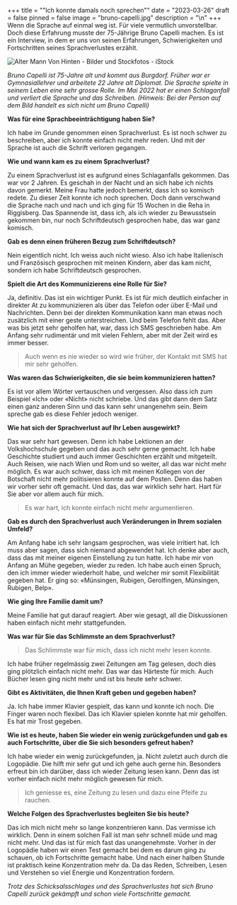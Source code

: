+++
title = "\"Ich konnte damals noch sprechen\""
date = "2023-03-26"
draft = false
pinned = false
image = "bruno-capelli.jpg"
description = "\n"
+++
Wenn die Sprache auf einmal weg ist. Für viele vermutlich unvorstellbar. Doch diese Erfahrung musste der 75-Jährige Bruno Capelli machen. Es ist ein Interview, in dem er uns von seinen Erfahrungen, Schwierigkeiten und Fortschritten seines Sprachverlustes erzählt.

![Alter Mann Von Hinten - Bilder und Stockfotos - iStock](https://media.istockphoto.com/id/653922004/de/foto/r%C3%BCckansicht-des-%C3%A4lteren-mann-mit-h%C3%A4nden-gekreuzt.jpg?s=612x612&w=0&k=20&c=hdGmLe57_X7zREqZIu_YMCNIL0kI9peewMw8glT3MmQ=)

*Bruno Capelli ist 75-Jahre alt und kommt aus Burgdorf. Früher war er Gymnasiallehrer und arbeitete 22 Jahre alt Diplomat. Die Sprache spielte in seinem Leben eine sehr grosse Rolle. Im Mai 2022 hat er einen Schlaganfall und verliert die Sprache und das Schreiben. (Hinweis: Bei der Person auf dem Bild handelt es sich nicht um Bruno Capelli)* 

**Was für eine Sprachbeeinträchtigung haben Sie?**             

Ich habe im Grunde genommen einen Sprachverlust. Es ist noch schwer zu beschreiben, aber ich konnte einfach nicht mehr reden. Und mit der Sprache ist auch die Schrift verloren gegangen.

**Wie und wann kam es zu einem Sprachverlust?**

Zu einem Sprachverlust ist es aufgrund eines Schlaganfalls gekommen. Das war vor 2 Jahren. Es geschah in der Nacht und an sich habe ich nichts davon gemerkt. Meine Frau hatte jedoch bemerkt, dass ich so komisch redete. Zu dieser Zeit konnte ich noch sprechen. Doch dann verschwand die Sprache nach und nach und ich ging für 15 Wochen in die Reha in Riggisberg. Das Spannende ist, dass ich, als ich wieder zu Bewusstsein gekommen bin, nur noch Schriftdeutsch gesprochen habe, das war ganz komisch.  

**Gab es denn einen früheren Bezug zum Schriftdeutsch?**

Nein eigentlich nicht. Ich weiss auch nicht wieso. Also ich habe Italienisch und Französisch gesprochen mit meinen Kindern, aber das kam nicht, sondern ich habe Schriftdeutsch gesprochen.

**Spielt die Art des Kommunizierens eine Rolle für Sie?**

Ja, definitiv. Das ist ein wichtiger Punkt. Es ist für mich deutlich einfacher in direkter At zu kommunizieren als über das Telefon oder über E-Mail und Nachrichten. Denn bei der direkten Kommunikation kann man etwas noch zusätzlich mit einer geste unterstreichen. Und beim Telefon fehlt das. Aber was bis jetzt sehr geholfen hat, war, dass ich SMS geschrieben habe. Am Anfang sehr rudimentär und mit vielen Fehlern, aber mit der Zeit wird es immer besser.

> Auch wenn es nie wieder so wird wie früher, der Kontakt mit SMS hat mir sehr geholfen.

**Was waren das Schwierigkeiten, die sie beim kommunizieren hatten?**

Es ist vor allem Wörter vertauschen und vergessen. Also dass ich zum Beispiel «Ich» oder «Nicht» nicht schriebe. Und das gibt dann dem Satz einen ganz anderen Sinn und das kann sehr unangenehm sein. Beim spreche gab es diese Fehler jedoch weniger. 

**Wie hat sich der Sprachverlust auf Ihr Leben ausgewirkt?**

Das war sehr hart gewesen. Denn ich habe Lektionen an der Volkshochschule gegeben und das auch sehr gerne gemacht. Ich habe Geschichte studiert und auch immer Geschichten erzählt und mitgeteilt. Auch Reisen, wie nach Wien und Rom und so weiter, all das war nicht mehr möglich. Es war auch schwer, dass ich mit meinen Kollegen von der Botschaft nicht mehr politisieren konnte auf dem Posten. Denn das haben wir vorher sehr oft gemacht. Und das, das war wirklich sehr hart. Hart für Sie aber vor allem auch für mich.

> Es war hart, ich konnte einfach nicht mehr argumentieren.

**Gab es durch den Sprachverlust auch Veränderungen in Ihrem sozialen Umfeld?**

Am Anfang habe ich sehr langsam gesprochen, was viele irritiert hat. Ich muss aber sagen, dass sich niemand abgewendet hat. Ich denke aber auch, dass das mit meiner eigenen Einstellung zu tun hatte. Ich habe mir von Anfang an Mühe gegeben, wieder zu reden. Ich habe auch einen Spruch, den ich immer wieder wiederholt habe, und welcher mir somit Flexibilität gegeben hat. Er ging so: «Münsingen, Rubigen, Gerolfingen, Münsingen, Rubigen, Belp».

**Wie ging Ihre Familie damit um?**

Meine Familie hat gut darauf reagiert. Aber wie gesagt, all die Diskussionen haben einfach nicht mehr stattgefunden. 

**Was war für Sie das Schlimmste an dem Sprachverlust?**

> Das Schlimmste war für mich, dass ich nicht mehr lesen konnte.

Ich habe früher regelmässig zwei Zeitungen am Tag gelesen, doch dies ging plötzlich einfach nicht mehr. Das war das Härteste für mich. Auch Bücher lesen ging nicht mehr und ist bis heute sehr schwer.

**Gibt es Aktivitäten, die Ihnen Kraft geben und gegeben haben?**

Ja. Ich habe immer Klavier gespielt, das kann und konnte ich noch. Die Finger waren noch flexibel. Das ich Klavier spielen konnte hat mir geholfen. Es hat mir Trost gegeben.

**Wie ist es heute, haben Sie wieder ein wenig zurückgefunden und gab es auch Fortschritte, über die Sie sich besonders gefreut haben?**

Ich habe wieder ein wenig zurückgefunden, ja. Nicht zuletzt auch durch die Logopädie. Die hilft mir sehr gut und ich gehe auch gerne hin. Besonders erfreut bin ich darüber, dass ich wieder Zeitung lesen kann. Denn das ist vorher einfach nicht mehr möglich gewesen für mich.

> Ich geniesse es, eine Zeitung zu lesen und dazu eine Pfeife zu rauchen.

**Welche Folgen des Sprachverlustes begleiten Sie bis heute?**

Das ich mich nicht mehr so lange konzentrieren kann. Das vermisse ich wirklich. Denn in einem solchen Fall ist man sehr schnell müde und mag nicht mehr. Und das ist für mich fast das unangenehmste. Vorher in der Logopädie haben wir einen Test gemacht bei dem es darum ging zu schauen, ob ich Fortschritte gemacht habe. Und nach einer halben Stunde ist praktisch keine Konzentration mehr da. Da das Reden, Schreiben, Lesen und Verstehen so viel Energie und Konzentration fordern.

*Trotz des Schicksalsschlages und des Sprachverlustes hat sich Bruno Capelli zurück gekämpft und schon viele Fortschritte gemacht.*  

<!--EndFragment-->